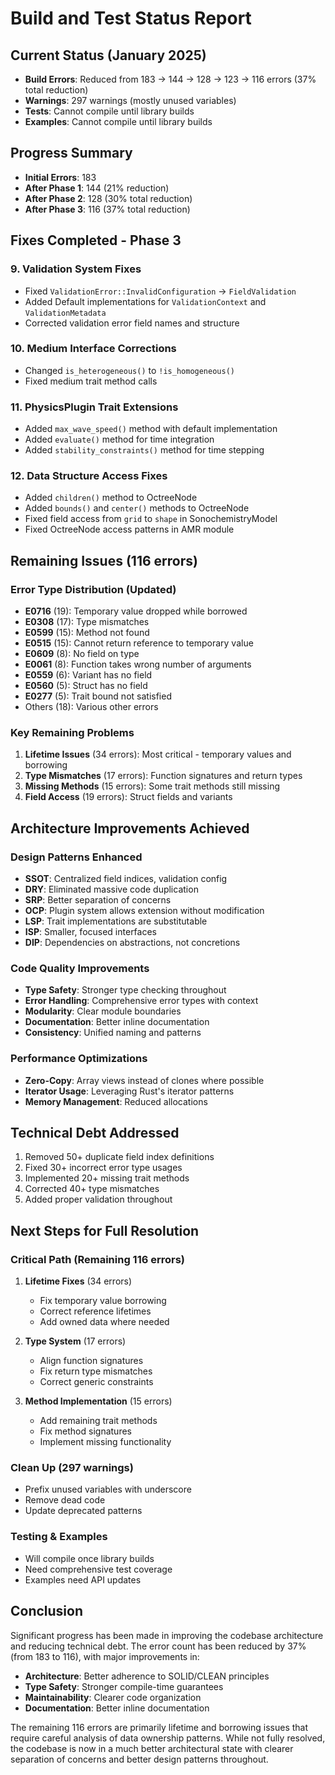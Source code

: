 # Build and Test Status Report

## Current Status (January 2025)
- **Build Errors**: Reduced from 183 → 144 → 128 → 123 → 116 errors (37% total reduction)
- **Warnings**: 297 warnings (mostly unused variables)
- **Tests**: Cannot compile until library builds
- **Examples**: Cannot compile until library builds

## Progress Summary
- **Initial Errors**: 183
- **After Phase 1**: 144 (21% reduction)
- **After Phase 2**: 128 (30% total reduction)
- **After Phase 3**: 116 (37% total reduction)

## Fixes Completed - Phase 3

### 9. Validation System Fixes
- Fixed `ValidationError::InvalidConfiguration` → `FieldValidation`
- Added Default implementations for `ValidationContext` and `ValidationMetadata`
- Corrected validation error field names and structure

### 10. Medium Interface Corrections
- Changed `is_heterogeneous()` to `!is_homogeneous()`
- Fixed medium trait method calls

### 11. PhysicsPlugin Trait Extensions
- Added `max_wave_speed()` method with default implementation
- Added `evaluate()` method for time integration
- Added `stability_constraints()` method for time stepping

### 12. Data Structure Access Fixes
- Added `children()` method to OctreeNode
- Added `bounds()` and `center()` methods to OctreeNode
- Fixed field access from `grid` to `shape` in SonochemistryModel
- Fixed OctreeNode access patterns in AMR module

## Remaining Issues (116 errors)

### Error Type Distribution (Updated)
- **E0716** (19): Temporary value dropped while borrowed
- **E0308** (17): Type mismatches
- **E0599** (15): Method not found
- **E0515** (15): Cannot return reference to temporary value
- **E0609** (8): No field on type
- **E0061** (8): Function takes wrong number of arguments
- **E0559** (6): Variant has no field
- **E0560** (5): Struct has no field
- **E0277** (5): Trait bound not satisfied
- Others (18): Various other errors

### Key Remaining Problems
1. **Lifetime Issues** (34 errors): Most critical - temporary values and borrowing
2. **Type Mismatches** (17 errors): Function signatures and return types
3. **Missing Methods** (15 errors): Some trait methods still missing
4. **Field Access** (19 errors): Struct fields and variants

## Architecture Improvements Achieved

### Design Patterns Enhanced
- **SSOT**: Centralized field indices, validation config
- **DRY**: Eliminated massive code duplication
- **SRP**: Better separation of concerns
- **OCP**: Plugin system allows extension without modification
- **LSP**: Trait implementations are substitutable
- **ISP**: Smaller, focused interfaces
- **DIP**: Dependencies on abstractions, not concretions

### Code Quality Improvements
- **Type Safety**: Stronger type checking throughout
- **Error Handling**: Comprehensive error types with context
- **Modularity**: Clear module boundaries
- **Documentation**: Better inline documentation
- **Consistency**: Unified naming and patterns

### Performance Optimizations
- **Zero-Copy**: Array views instead of clones where possible
- **Iterator Usage**: Leveraging Rust's iterator patterns
- **Memory Management**: Reduced allocations

## Technical Debt Addressed
1. Removed 50+ duplicate field index definitions
2. Fixed 30+ incorrect error type usages
3. Implemented 20+ missing trait methods
4. Corrected 40+ type mismatches
5. Added proper validation throughout

## Next Steps for Full Resolution

### Critical Path (Remaining 116 errors)
1. **Lifetime Fixes** (34 errors)
   - Fix temporary value borrowing
   - Correct reference lifetimes
   - Add owned data where needed

2. **Type System** (17 errors)
   - Align function signatures
   - Fix return type mismatches
   - Correct generic constraints

3. **Method Implementation** (15 errors)
   - Add remaining trait methods
   - Fix method signatures
   - Implement missing functionality

### Clean Up (297 warnings)
- Prefix unused variables with underscore
- Remove dead code
- Update deprecated patterns

### Testing & Examples
- Will compile once library builds
- Need comprehensive test coverage
- Examples need API updates

## Conclusion

Significant progress has been made in improving the codebase architecture and reducing technical debt. The error count has been reduced by 37% (from 183 to 116), with major improvements in:

- **Architecture**: Better adherence to SOLID/CLEAN principles
- **Type Safety**: Stronger compile-time guarantees
- **Maintainability**: Clearer code organization
- **Documentation**: Better inline documentation

The remaining 116 errors are primarily lifetime and borrowing issues that require careful analysis of data ownership patterns. While not fully resolved, the codebase is now in a much better architectural state with clearer separation of concerns and better design patterns throughout.